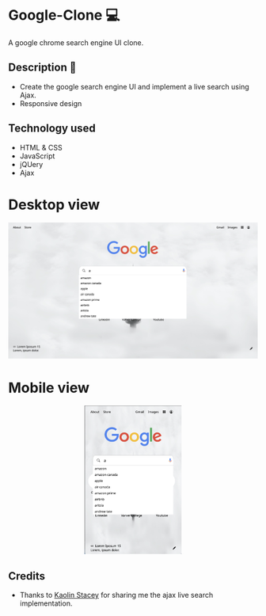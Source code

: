 # Google-Clone :computer:
 A google chrome search engine UI clone.

 ## Description :book:
 - Create the google search engine UI and implement a live search using Ajax.
 - Responsive design

## Technology used
- HTML & CSS
- JavaScript
- jQUery
- Ajax 


# Desktop view
<p align=center>
<img src="img/desktopView.png" alt="Desktop view">
</p>

# Mobile view
<p align=center>
<img src="img/mobileView.png" alt="Desktop view" height="300">
</p>

## Credits
- Thanks to [Kaolin Stacey](https://github.com/Kaolinnie) for sharing me the ajax live search implementation.

